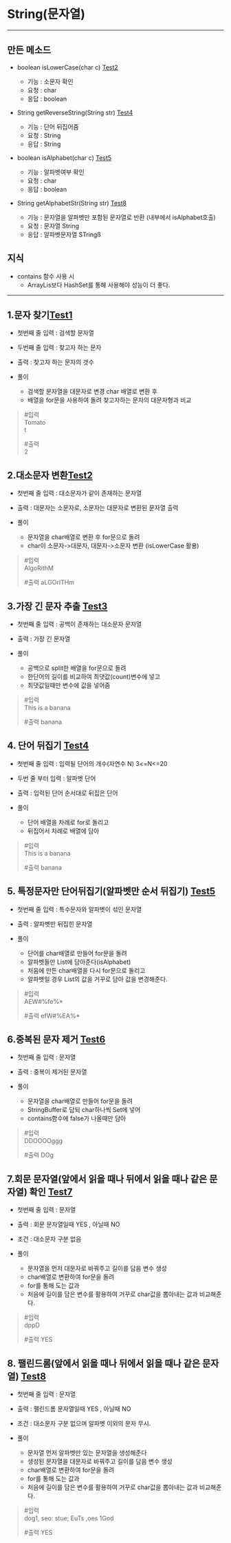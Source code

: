 # String(문자열)
---
## 만든 메소드
- boolean isLowerCase(char c) [Test2](https://github.com/DaduPark/codingTest-inflearn/blob/master/src/section1_String/Test2.java)
    - 기능 : 소문자 확인
    - 요청 : char
    - 응답 : boolean
 
- String getReverseString(String str) [Test4](https://github.com/DaduPark/codingTest-inflearn/blob/master/src/section1_String/Test4.java)
    - 기능 : 단어 뒤집어줌
    - 요청 : String
    - 응답 : String
    
- boolean isAlphabet(char c) [Test5](https://github.com/DaduPark/codingTest-inflearn/blob/master/src/section1_String/Test5.java)
    - 기능 : 알파벳여부 확인 
    - 요청 : char
    - 응답 : boolean

- String getAlphabetStr(String str) [Test8](https://github.com/DaduPark/codingTest-inflearn/blob/master/src/section1_String/Test8.java)
    - 기능 : 문자열을 알파벳만 포함된 문자열로 반환 (내부에서 isAlphabet호출)
    - 요청 : 문자열 String
    - 응답 : 알파벳문자열 STringß


## 지식
 - contains 함수 사용 시 
   - ArrayLis보다 HashSet를 통해 사용해야 성능이 더 좋다.
--- 

## 1.문자 찾기[Test1](https://github.com/DaduPark/codingTest-inflearn/blob/master/src/section1_String/Test1.java)
- 첫번째 줄 입력 : 검색할 문자열
- 두번째 줄 입력 : 찾고자 하는 문자
- 출력 : 찾고자 하는 문자의 갯수


- 풀이 
  - 검색할 문자열을 대문자로 변경  char 배열로 변환 후 
  - 배열을 for문을 사용하여 돌려 찾고자하는 문자의 대문자형과 비교

> #입력  
> Tomato  
> t    
>
> #출력  
> 2

## 2.대소문자 변환[Test2](https://github.com/DaduPark/codingTest-inflearn/blob/master/src/section1_String/Test2.java)
- 첫번째 줄 입력 : 대소문자가 같이 존재하는 문자열
- 출력 : 대문자는 소문자로, 소문자는 대문자로 변환된 문자열 출력


- 풀이
  - 문자열을 char배열로 변환 후 for문으로 돌려
  - char이 소문자->대문자, 대문자->소문자 변환 (isLowerCase 활용) 
    
> #입력  
> AlgoRithM  
>
> #출력
> aLGOrITHm

## 3.가장 긴 문자 추출 [Test3](https://github.com/DaduPark/codingTest-inflearn/blob/master/src/section1_String/Test3.java)
- 첫번째 줄 입력 : 공백이 존재하는 대소문자 문자열 
- 출력 : 가장 긴 문자열

- 풀이
  - 공백으로 split한 배열을 for문으로 돌려
  - 한단어의 길이를 비교하여 최댓값(count)변수에 넣고
  - 최댓값일때만 변수에 값을 넣어줌
  
> #입력  
> This is a banana
>
> #출력
> banana

## 4. 단어 뒤집기 [Test4](https://github.com/DaduPark/codingTest-inflearn/blob/master/src/section1_String/Test4.java)
- 첫번째 줄 입력 : 입력될 단어의 개수(자연수 N) 3<=N<=20
- 두번 줄 부터 입력 : 알파벳 단어 
- 출력 : 입력된 단어 순서대로 뒤집은 단어

- 풀이
  - 단어 배열을 차례로 for로 돌리고
  - 뒤집어서 차례로 배열에 담아
  
> #입력  
> This is a banana
>
> #출력
> banana

## 5. 특정문자만 단어뒤집기(알파벳만 순서 뒤집기) [Test5](https://github.com/DaduPark/codingTest-inflearn/blob/master/src/section1_String/Test5.java)
- 첫번째 줄 입력 : 특수문자와 알파벳이 섞인 문자열 
- 출력 : 알파벳만 뒤집힌 문자열 

- 풀이
  - 단어를 char배열로 만들어 for문을 돌려
  - 알파벳들만 List에 담아준다(isAlphabet)
  - 처음에 만든 char배열을 다시 for문으로 돌리고
  - 알파벳일 경우 List의 값을 거꾸로 담아 값을 변경해준다.
  
> #입력  
> AEW#%fe%*
>
> #출력
> efW#%EA%*

## 6.중복된 문자 제거 [Test6](https://github.com/DaduPark/codingTest-inflearn/blob/master/src/section1_String/Test6.java)
- 첫번째 줄 입력 : 문자열 
- 출력 : 중복이 제거된 문자열 

- 풀이
  - 문자열을 char배열로 만들어 for문을 돌려
  - StringBuffer로 담되 char하나씩 Set에 넣어
  - contains함수에 false가 나올때만 담아
  
> #입력  
> DDOOOOggg
>
> #출력
> DOg

## 7.회문 문자열(앞에서 읽을 때나 뒤에서 읽을 때나 같은 문자열) 확인 [Test7](https://github.com/DaduPark/codingTest-inflearn/blob/master/src/section1_String/Test7.java)
- 첫번째 줄 입력 : 문자열 
- 출력 : 회문 문자열일때 YES , 아닐때 NO
- 조건 : 대소문자 구분 없음

- 풀이
  - 문자열을 먼저 대문자로 바꿔주고 길이를 담음 변수 생성
  - char배열로 변환하여 for문을 돌려
  - for를 통해 도는 값과 
  - 처음에 길이를 담은 변수를 활용하여 거꾸로 char값을 뽑아내는 값과 비교해준다.
  

> #입력  
> dppD
>
> #출력
> YES

## 8. 팰린드롬(앞에서 읽을 때나 뒤에서 읽을 때나 같은 문자열) [Test8](https://github.com/DaduPark/codingTest-inflearn/blob/master/src/section1_String/Test8.java)
- 첫번째 줄 입력 : 문자열 
- 출력 : 팰린드롬 문자열일때 YES , 아닐때 NO
- 조건 : 대소문자 구분 없으며 알파벳 이외의 문자 무시.

- 풀이
  - 문자열 먼저 알파벳만 있는 문자열을 생성해준다
  - 생성된 문자열을 대문자로 바꿔주고 길이를 담음 변수 생성
  - char배열로 변환하여 for문을 돌려
  - for를 통해 도는 값과 
  - 처음에 길이를 담은 변수를 활용하여 거꾸로 char값을 뽑아내는 값과 비교해준다.
  

> #입력  
> dog1, seo: stue; EuTs ,oes 1God
>
> #출력
> YES

